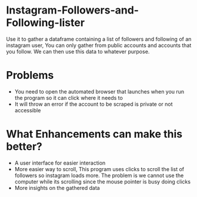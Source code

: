 # Instagram-Followers-and-Following-lister
Use it to gather a dataframe containing a list of followers and following of an instagram user, You can only gather from public accounts and accounts that you follow. We can then use this data to whatever purpose.

# Problems
- You need to open the automated browser that launches when you run the program so it can click where it needs to
- It will throw an error if the account to be scraped is private or not accessible


# What Enhancements can make this better?
- A user interface for easier interaction 
- More easier way to scroll, This program uses clicks to scroll the list of followers so instagram loads more. The problem is we cannot use the computer while its scrolling since the mouse pointer is busy doing clicks 
- More insights on the gathered data
